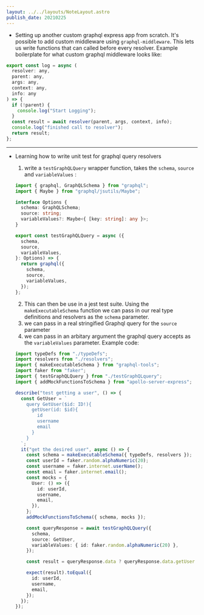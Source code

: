 ```yaml
---
layout: ../../layouts/NoteLayout.astro
publish_date: 20210225
---
```


- Setting up another custom graphql express app from scratch. It's possible to add custom middleware using `graphql-middleware`. This lets us write functions that can called before every resolver. Example boilerplate for what custom graphql middleware looks like:

```js
export const log = async (
  resolver: any,
  parent: any,
  args: any,
  context: any,
  info: any
) => {
  if (!parent) {
    console.log("Start Logging");
  }
  const result = await resolver(parent, args, context, info);
  console.log("finished call to resolver");
  return result;
};
```

---

- Learning how to write unit test for graphql query resolvers

  1. write a `testGraphQLQuery` wrapper function, takes the `schema`, `source` and `variableValues` :

  ```ts
  import { graphql, GraphQLSchema } from "graphql";
  import { Maybe } from "graphql/jsutils/Maybe";

  interface Options {
    schema: GraphQLSchema;
    source: string;
    variableValues?: Maybe<{ [key: string]: any }>;
  }

  export const testGraphQLQuery = async ({
    schema,
    source,
    variableValues,
  }: Options) => {
    return graphql({
      schema,
      source,
      variableValues,
    });
  };
  ```

  2. This can then be use in a jest test suite. Using the `makeExecutableSchema` function we can pass in our real type definitions and resolvers as the `schema` parameter.
  3. we can pass in a real stringified Graphql query for the `source` parameter
  4. we can pass in an arbitary argument the graphql query accepts as the `variableValues` parameter. Example code:

  ```ts
  import typeDefs from "./typeDefs";
  import resolvers from "./resolvers";
  import { makeExecutableSchema } from "graphql-tools";
  import faker from "faker";
  import { testGraphQLQuery } from "./testGraphQLquery";
  import { addMockFunctionsToSchema } from "apollo-server-express";

  describe("test getting a user", () => {
    const GetUser = `
      query GetUser($id: ID!){
        getUser(id: $id){
          id
          username
          email
        }
      }
    `;
    it("get the desired user", async () => {
      const schema = makeExecutableSchema({ typeDefs, resolvers });
      const userId = faker.random.alphaNumeric(20);
      const username = faker.internet.userName();
      const email = faker.internet.email();
      const mocks = {
        User: () => ({
          id: userId,
          username,
          email,
        }),
      };
      addMockFunctionsToSchema({ schema, mocks });

      const queryResponse = await testGraphQLQuery({
        schema,
        source: GetUser,
        variableValues: { id: faker.random.alphaNumeric(20) },
      });

      const result = queryResponse.data ? queryResponse.data.getUser : null;

      expect(result).toEqual({
        id: userId,
        username,
        email,
      });
    });
  });
  ```
